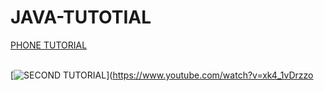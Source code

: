 # JAVA-TUTOTIAL
<ls><p><a href="https://www.youtube.com/watch?v=m2uBd4NI3Ag">PHONE TUTORIAL</a></p></ls>
<br>
 [![SECOND TUTORIAL](https://i.imgur.com/PJEnkpd.jpg)](https://www.youtube.com/watch?v=xk4_1vDrzzo
